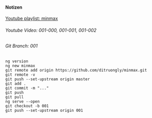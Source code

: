 #### Notizen
[Youtube playlist: minmax](https://www.youtube.com/watch?v=5daa_R07QsM&list=PLZOLiUF95kZgOTdPQmzS2EXl-iwq650qp)

###### Youtube Video: 001-000, 001-001, 001-002
###### Git Branch: 001
```
ng version
ng new minmax
git remote add origin https://github.com/ditruongly/minmax.git
git remote -v
git push --set-upstream origin master
git add .
git commit -m "..."
git push
git pull
ng serve --open
git checkout -b 001
git push --set-upstream origin 001
```
